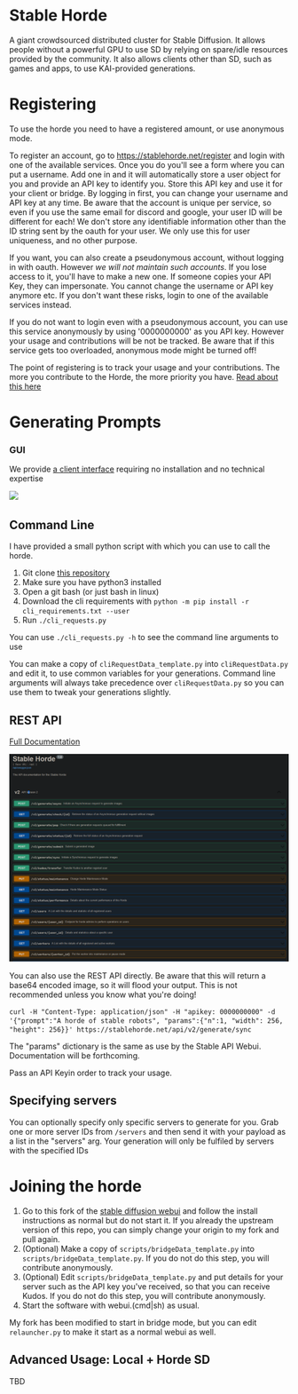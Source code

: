 # Stable Horde

A giant crowdsourced distributed cluster for Stable Diffusion. It allows people without a powerful GPU to use SD by relying on spare/idle resources provided by the community.
It also allows clients other than SD, such as games and apps, to use KAI-provided generations.


# Registering

To use the horde you need to have a registered amount, or use anonymous mode.

To register an account, go to https://stablehorde.net/register and login with one of the available services. Once you do you'll see a form where you can put a username. Add one in and it will automatically store a user object for you and provide an API key to identify you. 
Store this API key and use it for your client or bridge.
By logging in first, you can change your username and API key at any time. 
Be aware that the account is unique per service, so even if you use the same email for discord and google, your user ID will be different for each!
We don't store any identifiable information other than the ID string sent by the oauth for your user. We only use this for user uniqueness, and no other purpose.

If you want, you can also create a pseudonymous account, without logging in with oauth. However *we will not maintain such accounts*. If you lose access to it, you'll have to make a new one. If someone copies your API Key, they can impersonate. You cannot change the username or API key anymore etc. If you don't want these risks, login to one of the available services instead.

If you do not want to login even with a pseudonymous account, you can use this service anonymously by using '0000000000' as you API key. However your usage and contributions will be not be tracked. Be aware that if this service gets too overloaded, anonymous mode might be turned off!

The point of registering is to track your usage and your contributions. The more you contribute to the Horde, the more priority you have. [Read about this here](https://dbzer0.com/blog/the-kudos-based-economy-for-the-koboldai-horde/)

# Generating Prompts

### GUI

We provide [a client interface](https://dbzer0.itch.io/stable-horde-client) requiring no installation and no technical expertise

<img src="https://raw.githubusercontent.com/db0/Stable-Horde-Client/main/screenshot.png" width="500" />


## Command Line

I have provided a small python script with which you can use to call the horde.

1. Git clone [this repository](https://github.com/db0/Stable-Horde)
1. Make sure you have python3 installed
1. Open a git bash (or just bash in linux)
1. Download the cli requirements with `python -m pip install -r cli_requirements.txt --user`
1. Run `./cli_requests.py` 

You can use `./cli_requests.py -h` to see the command line arguments to use

You can make a copy of `cliRequestData_template.py` into `cliRequestData.py` and edit it, to use common variables for your generations. Command line arguments will always take precedence over `cliRequestData.py` so you can use them to tweak your generations slightly.


## REST API

[Full Documentation](https://stablehorde.net/api/v1)

![](api_screenshot.png)

You can also use the REST API directly. Be aware that this will return a base64 encoded image, so it will flood your output. This is not recommended unless you know what you're doing!

```
curl -H "Content-Type: application/json" -H "apikey: 0000000000" -d '{"prompt":"A horde of stable robots", "params":{"n":1, "width": 256, "height": 256}}' https://stablehorde.net/api/v2/generate/sync
```

The "params" dictionary is the same as use by the Stable API Webui. Documentation will be forthcoming.

Pass an API Keyin order to track your usage.

## Specifying servers

You can optionally specify only specific servers to generate for you. Grab one or more server IDs from `/servers` and then send it with your payload as a list in the "servers" arg. Your generation will only be fulfiled by servers with the specified IDs


# Joining the horde

1. Go to this fork of the [stable diffusion webui](https://github.com/db0/stable-diffusion-webui) and follow the install instructions as normal but do not start it. If you already the upstream version of this repo, you can simply change your origin to my fork and pull again.
1. (Optional) Make a copy of `scripts/bridgeData_template.py` into `scripts/bridgeData_template.py`. If you do not do this step, you will contribute anonymously.
1. (Optional) Edit `scripts/bridgeData_template.py` and put details for your server such as the API key you've received, so that you can receive Kudos. If you do not do this step, you will contribute anonymously.
1. Start the software with webui.(cmd|sh) as usual.

My fork has been modified to start in bridge mode, but you can edit `relauncher.py` to make it start as a normal webui as well.


## Advanced Usage: Local + Horde SD

TBD